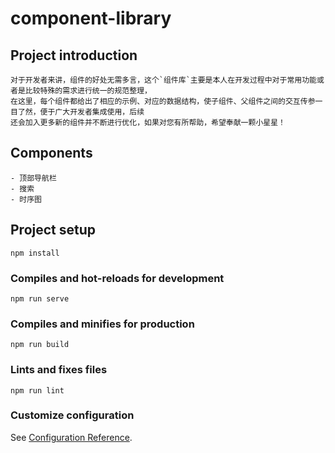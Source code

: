 # component-library

## Project introduction
```
对于开发者来讲，组件的好处无需多言，这个`组件库`主要是本人在开发过程中对于常用功能或者是比较特殊的需求进行统一的规范整理，
在这里，每个组件都给出了相应的示例、对应的数据结构，使子组件、父组件之间的交互传参一目了然，便于广大开发者集成使用，后续
还会加入更多新的组件并不断进行优化，如果对您有所帮助，希望奉献一颗小星星！
```

## Components
```
- 顶部导航栏
- 搜索
- 时序图
```

## Project setup
```
npm install
```

### Compiles and hot-reloads for development
```
npm run serve
```

### Compiles and minifies for production
```
npm run build
```

### Lints and fixes files
```
npm run lint
```

### Customize configuration
See [Configuration Reference](https://cli.vuejs.org/config/).
